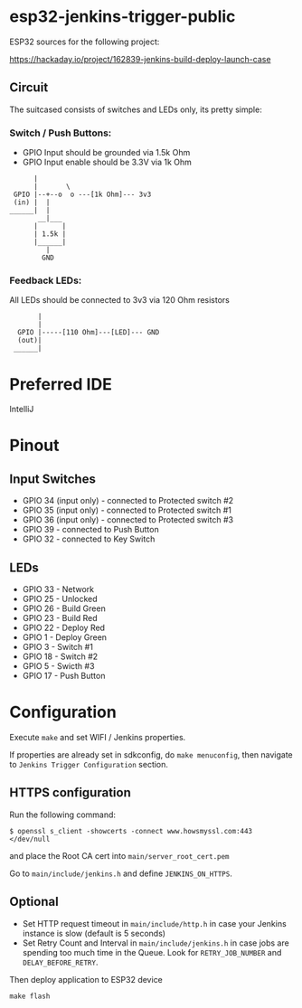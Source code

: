 # esp32-jenkins-trigger-public

ESP32 sources for the following project: 

https://hackaday.io/project/162839-jenkins-build-deploy-launch-case

## Circuit

The suitcased consists of switches and LEDs only, its pretty simple:

### Switch / Push Buttons:
 - GPIO Input should be grounded via 1.5k Ohm
 - GPIO Input enable should be 3.3V via 1k Ohm

 ```
       |
       |       \
  GPIO |--+--o  o ---[1k Ohm]--- 3v3
  (in) |  |
 ______|  |
        __|___
       |      |
       | 1.5k |
       |______|
          |
         GND
 ```
 
### Feedback LEDs:
 
 All LEDs should be connected to 3v3 via 120 Ohm resistors
 
```
       |
       |
  GPIO |-----[110 Ohm]---[LED]--- GND
  (out)|
 ______|
```

# Preferred IDE

IntelliJ

# Pinout

## Input Switches

- GPIO 34 (input only) - connected to Protected switch #2
- GPIO 35 (input only) - connected to Protected switch #1
- GPIO 36 (input only) - connected to Protected switch #3
- GPIO 39 - connected to Push Button
- GPIO 32 - connected to Key Switch

## LEDs

- GPIO 33 - Network
- GPIO 25 - Unlocked
- GPIO 26 - Build Green
- GPIO 23 - Build Red
- GPIO 22 - Deploy Red
- GPIO 1  - Deploy Green
- GPIO 3  - Switch #1
- GPIO 18 - Switch #2
- GPIO 5  - Swicth #3
- GPIO 17 - Push Button

# Configuration

Execute `make` and set WIFI / Jenkins properties.

If properties are already set in sdkconfig, do ``make menuconfig``, then navigate to `Jenkins Trigger Configuration` section.

## HTTPS configuration

Run the following command:

```
$ openssl s_client -showcerts -connect www.howsmyssl.com:443 </dev/null
```

and place the Root CA cert into `main/server_root_cert.pem`

Go to `main/include/jenkins.h` and define `JENKINS_ON_HTTPS`.


## Optional
- Set HTTP request timeout in `main/include/http.h` in case your Jenkins instance is slow (default is 5 seconds)
- Set Retry Count and Interval in `main/include/jenkins.h` in case jobs are spending too much time in the Queue.
  Look for `RETRY_JOB_NUMBER` and `DELAY_BEFORE_RETRY`.

Then deploy application to ESP32 device

```
make flash

```